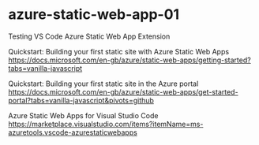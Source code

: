 # azure-static-web-app-01
Testing VS Code Azure Static Web App Extension

Quickstart: Building your first static site with Azure Static Web Apps
https://docs.microsoft.com/en-gb/azure/static-web-apps/getting-started?tabs=vanilla-javascript

Quickstart: Building your first static site in the Azure portal
https://docs.microsoft.com/en-gb/azure/static-web-apps/get-started-portal?tabs=vanilla-javascript&pivots=github


Azure Static Web Apps for Visual Studio Code
https://marketplace.visualstudio.com/items?itemName=ms-azuretools.vscode-azurestaticwebapps



